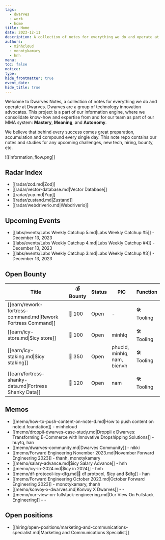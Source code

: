```yaml
---
tags:
  - dwarves
  - work
  - home
title: Home
date: 2023-12-11
description: A collection of notes for everything we do and operate at Dwarves. This is where we keep our internal notes.
authors:
  - minhcloud
  - monotykamary
  - hnh
menu: 
toc: false
notice: 
type: 
hide_frontmatter: true
event_date: 
hide_title: true
---
```

Welcome to Dwarves Notes, a collection of notes for everything we do and operate at Dwarves. Dwarves are a group of technology innovation advocates. This project is a part of our information engine, where we consolidate know-how and expertise from and for our team as part of our MMA system: **Mastery**, **Meaning**, and **Autonomy**.

We believe that behind every success comes great preparation, accumulation and compound every single day. This note repo contains our notes and studies for any upcoming challenges, new tech, hiring, bounty, etc.


![[information_flow.png]]


## Radar Index

<!-- col-2 #1 -->
- [[radar/zod.md|Zod]]
- [[radar/vector-database.md|Vector Database]]
- [[radar/yup.md|Yup]]
- [[radar/zustand.md|Zustand]]
- [[radar/webdriverio.md|Webdriverio]]

<!-- /col-2 #1 -->
## Upcoming Events

- [[labs/events/Labs Weekly Catchup 5.md|Labs Weekly Catchup #5]] - December 13, 2023
- [[labs/events/Labs Weekly Catchup 4.md|Labs Weekly Catchup #4]] - December 13, 2023
- [[labs/events/Labs Weekly Catchup 3.md|Labs Weekly Catchup #3]] - December 13, 2023




## Open Bounty

| Title                                                        | 💰 Bounty | Status | PIC                         | Function    |
| ------------------------------------------------------------ | --------- | ------ | --------------------------- | ----------- |
| [[earn/rework-fortress-command.md\|Rework Fortress Command]] | 🧊 100    | Open   | \-                          | 🛠️ Tooling |
| [[earn/icy-store.md\|$icy store]]                            | 🧊 100    | Open   | minhlq                      | 🛠️ Tooling |
| [[earn/icy-staking.md\|$icy staking]]                        | 🧊 350    | Open   | phucld, minhlq, nam, bienvh | 🛠️ Tooling |
| [[earn/fortress-shanky-data.md\|Fortress Shanky Data]]       | 🧊 120    | Open   | nam                         | 🛠️ Tooling |


## Memos

- [[memo/how-to-push-content-on-note-d.md|How to push content on note.d.foundation]] - minhcloud
- [[memo/droppii-dwarves-case-study.md|Droppii x Dwarves: Transforming E-Commerce with Innovative Dropshipping Solutions]] - huytq, han
- [[memo/dwarves-community.md|Dwarves Community]] - nikki
- [[memo/Forward Engineering November 2023.md|November Forward Engineering 2023]] - thanh, monotykamary
- [[memo/salary-advance.md|$icy Salary Advance]] - hnh
- [[memo/icy-in-2024.md|$icy in 2024]] - hnh
- [[memo/df-protocol-icy-dfg.md|💠 df protocol, $icy and $dfg]] - han
- [[memo/Forward Engineering October 2023.md|October Forward Engineering 2023]] - monotykamary, thanh
- [[memo/konvoy-x-dwarves.md|Konvoy X Dwarves]] - \-
- [[memo/our-view-on-fullstack-engineering.md|Our View On Fullstack Engineering]] - \-


## Open positions

- [[hiring/open-positions/marketing-and-communications-specialist.md|Marketing and Communications Specialist]]

